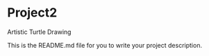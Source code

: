# Project2
Artistic Turtle Drawing 

This is the README.md file for you to write your project description.
